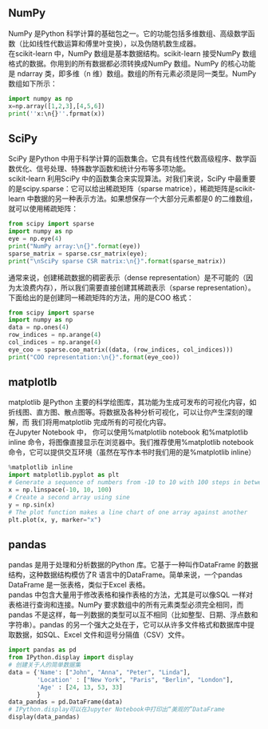 ## NumPy
NumPy 是Python 科学计算的基础包之一。它的功能包括多维数组、高级数学函数（比如线性代数运算和傅里叶变换），以及伪随机数生成器。  
在scikit-learn 中，NumPy 数组是基本数据结构。scikit-learn 接受NumPy 数组格式的数据。你用到的所有数据都必须转换成NumPy 数组。NumPy 的核心功能是 ndarray 类，即多维（n 维）数组。数组的所有元素必须是同一类型。NumPy 数组如下所示：  
```python
import numpy as np
x=np.array([1,2,3],[4,5,6])
print(''x:\n{}''.fprmat(x))
```

## SciPy
SciPy 是Python 中用于科学计算的函数集合。它具有线性代数高级程序、数学函数优化、信号处理、特殊数学函数和统计分布等多项功能。  
scikit-learn 利用SciPy 中的函数集合来实现算法。对我们来说，SciPy 中最重要的是scipy.sparse：它可以给出稀疏矩阵（sparse matrice），稀疏矩阵是scikit-learn 中数据的另一种表示方法。如果想保存一个大部分元素都是0 的二维数组，就可以使用稀疏矩阵：
```python
from scipy import sparse
import numpy as np
eye = np.eye(4)
print("NumPy array:\n{}".format(eye))
sparse_matrix = sparse.csr_matrix(eye);
print("\nSciPy sparse CSR matrix:\n{}".format(sparse_matrix))
```
通常来说，创建稀疏数据的稠密表示（dense representation）是不可能的（因为太浪费内存），所以我们需要直接创建其稀疏表示（sparse representation）。  
下面给出的是创建同一稀疏矩阵的方法，用的是COO 格式：  
```python
from scipy import sparse
import numpy as np
data = np.ones(4)
row_indices = np.arange(4)
col_indices = np.arange(4)
eye_coo = sparse.coo_matrix((data, (row_indices, col_indices)))
print("COO representation:\n{}".format(eye_coo))
```
## matplotlb
matplotlib 是Python 主要的科学绘图库，其功能为生成可发布的可视化内容，如折线图、直方图、散点图等。将数据及各种分析可视化，可以让你产生深刻的理解，而
我们将用matplotlib 完成所有的可视化内容。  
在Jupyter Notebook 中， 你可以使用%matplotlib notebook 和%matplotlib inline 命令，将图像直接显示在浏览器中。我们推荐使用%matplotlib notebook 命令，它可以提供交互环境（虽然在写作本书时我们用的是%matplotlib inline）
```python
%matplotlib inline
import matplotlib.pyplot as plt
# Generate a sequence of numbers from -10 to 10 with 100 steps in between
x = np.linspace(-10, 10, 100)
# Create a second array using sine
y = np.sin(x)
# The plot function makes a line chart of one array against another
plt.plot(x, y, marker="x")
```
## pandas
pandas 是用于处理和分析数据的Python 库。它基于一种叫作DataFrame 的数据结构，这种数据结构模仿了R 语言中的DataFrame。简单来说，一个pandas DataFrame 是一张表格，类似于Excel 表格。  
pandas 中包含大量用于修改表格和操作表格的方法，尤其是可以像SQL 一样对表格进行查询和连接。NumPy 要求数组中的所有元素类型必须完全相同，而pandas 不是这样，每一列数据的类型可以互不相同（比如整型、日期、浮点数和字符串）。pandas 的另一个强大之处在于，它可以从许多文件格式和数据库中提取数据，如SQL、Excel 文件和逗号分隔值（CSV）文件。
```python
import pandas as pd
from IPython.display import display
# 创建关于人的简单数据集
data = {'Name': ["John", "Anna", "Peter", "Linda"],  
        'Location' : ["New York", "Paris", "Berlin", "London"],  
        'Age' : [24, 13, 53, 33]  
        }
data_pandas = pd.DataFrame(data)
# IPython.display可以在Jupyter Notebook中打印出“美观的”DataFrame
display(data_pandas)
```


















